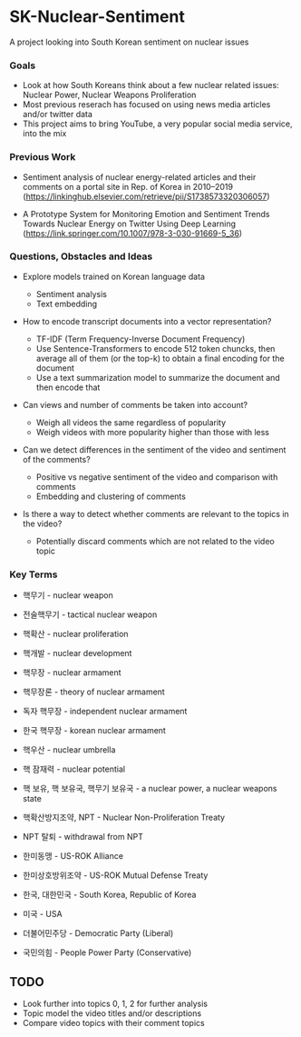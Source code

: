 # SK-Nuclear-Sentiment
 A project looking into South Korean sentiment on nuclear issues


### Goals
- Look at how South Koreans think about a few nuclear related issues: Nuclear Power, Nuclear Weapons Proliferation
- Most previous reserach has focused on using news media articles and/or twitter data
- This project aims to bring YouTube, a very popular social media service, into the mix

### Previous Work
- Sentiment analysis of nuclear energy-related articles and their comments on a portal site in Rep. of Korea in 2010–2019 (https://linkinghub.elsevier.com/retrieve/pii/S1738573320306057)

- A Prototype System for Monitoring Emotion and Sentiment Trends Towards Nuclear Energy on Twitter Using Deep Learning (https://link.springer.com/10.1007/978-3-030-91669-5_36)


### Questions, Obstacles and Ideas
- Explore models trained on Korean language data
    - Sentiment analysis
    - Text embedding

- How to encode transcript documents into a vector representation?
    - TF-IDF (Term Frequency-Inverse Document Frequency)
    - Use Sentence-Transformers to encode 512 token chuncks, then average all of them (or the top-k) to obtain a final encoding for the document
    - Use a text summarization model to summarize the document and then encode that

- Can views and number of comments be taken into account?
    - Weigh all videos the same regardless of popularity
    - Weigh videos with more popularity higher than those with less

- Can we detect differences in the sentiment of the video and sentiment of the comments?
    - Positive vs negative sentiment of the video and comparison with comments
    - Embedding and clustering of comments

- Is there a way to detect whether comments are relevant to the topics in the video?
    - Potentially discard comments which are not related to the video topic


### Key Terms
- 핵무기 - nuclear weapon
- 전술핵무기 - tactical nuclear weapon
- 핵확산 - nuclear proliferation
- 핵개발 - nuclear development
- 핵무장 - nuclear armament
- 핵무장론 - theory of nuclear armament
- 독자 핵무장 - independent nuclear armament
- 한국 핵무장 - korean nuclear armament
- 핵우산 - nuclear umbrella
- 핵 잠재력 - nuclear potential
- 핵 보유, 핵 보유국, 핵무기 보유국 - a nuclear power, a nuclear weapons state
- 핵확산방지조약, NPT - Nuclear Non-Proliferation Treaty
- NPT 탈퇴 - withdrawal from NPT

- 한미동맹 - US-ROK Alliance
- 한미상호방위조약 - US-ROK Mutual Defense Treaty

- 한국, 대한민국 - South Korea, Republic of Korea
- 미국 - USA

- 더불어민주당 - Democratic Party (Liberal)
- 국민의힘 - People Power Party (Conservative)


## TODO

- Look further into topics 0, 1, 2 for further analysis
- Topic model the video titles and/or descriptions
- Compare video topics with their comment topics

